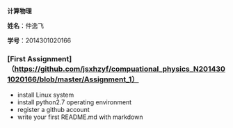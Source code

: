  **计算物理**
 
  **姓名**：仲逸飞
 
  **学号**：2014301020166
  ### [First Assignment]（https://github.com/jsxhzyf/compuational_physics_N2014301020166/blob/master/Assignment_1）
- install Linux system 
- install python2.7 operating environment
- register a github account 
- write your first README.md with markdown 
